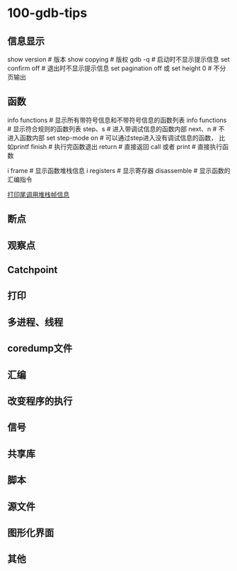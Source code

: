 # 100-gdb-tips


## 信息显示

show version # 版本
show copying # 版权
gdb -q # 启动时不显示提示信息
set confirm off # 退出时不显示提示信息
set pagination off 或 set height 0 # 不分页输出

## 函数

info functions # 显示所有带符号信息和不带符号信息的函数列表
info functions <regex> # 显示符合规则的函数列表
step、s # 进入带调试信息的函数内部
next、n # 不进入函数内部
set step-mode on # 可以通过step进入没有调试信息的函数， 比如printf
finish # 执行完函数退出
return <expression> # 直接返回
call 或者 print # 直接执行函数

i frame # 显示函数堆栈信息
i registers # 显示寄存器
disassemble <funcname> # 显示函数的汇编指令

[打印尾调用堆栈帧信息](https://github.com/hellogcc/100-gdb-tips/blob/master/src/set-debug-entry-values.md)


## 断点

## 观察点

## Catchpoint

## 打印

## 多进程、线程

## coredump文件

## 汇编

## 改变程序的执行

## 信号

## 共享库

## 脚本

## 源文件

## 图形化界面

## 其他


